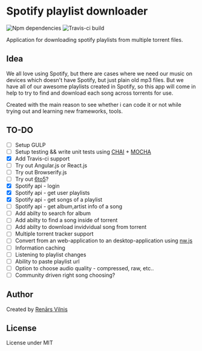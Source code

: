 # Spotify playlist downloader
![Npm dependencies](https://david-dm.org/renarsvilnis/spotify-playlist-download.svg)
![Travis-ci build](https://travis-ci.org/renarsvilnis/spotify-playlist-download.svg)


Application for downloading spotify playlists from multiple torrent files.

## Idea
We all love using Spotify, but there are cases where we need our music on devices which doesn't have Spotify, but just plain old mp3 files. But we have all of our awesome playlists created in Spotify, so this app will come in help to try to find and download each song across torrents for use.

Created with the main reason to see whether i can code it or not while trying out and learning new frameworks, tools.

## TO-DO
- [ ] Setup GULP
- [ ] Setup testing && write unit tests using [CHAI](https://github.com/chaijs/chai) + [MOCHA](https://github.com/mochajs/mocha)
- [x] Add Travis-ci support
- [ ] Try out Angular.js or React.js
- [ ] Try out Browserify.js
- [ ] Try out [6to5](https://github.com/6to5/6to5)?
- [x] Spotify api - login
- [x] Spotify api - get user playlists
- [x] Spotify api - get songs of a playlist
- [ ] Spotify api - get album,artist info of a song
- [ ] Add abilty to search for album
- [ ] Add abilty to find a song inside of torrent
- [ ] Add abilty to download invidvidual song from torrent
- [ ] Multiple torrent tracker support
- [ ] Convert from an web-application to an desktop-application using [nw.js](https://github.com/nwjs/nw.js/)
- [ ] Information caching
- [ ] Listening to playlist changes
- [ ] Ability to paste playlist url
- [ ] Option to choose audio quality - compressed, raw, etc..
- [ ] Community driven right song choosing?

## Author
Created by [Renārs Vilnis](https://twitter.com/RenarsVilnis)

## License
License under MIT
